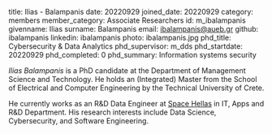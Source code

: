 title: Ilias - Balampanis
date: 20220929
joined_date: 20220929
category: members
member_category: Associate Researchers
id: m_ibalampanis
givenname: Ilias
surname: Balampanis
email: ibalampanis@aueb.gr
github: ibalampanis
linkedin: ibalampanis
photo: ibalampanis.jpg
phd_title: Cybersecurity & Data Analytics
phd_supervisor: m_dds
phd_startdate: 20220929
phd_completed: 0
phd_summary: Information systems security

_Ilias Balampanis_ is a PhD candidate at the Department of Management Science and Technology. He holds an (Integrated) Master from the School of Electrical and Computer Engineering by the Technical University of Crete. 

He currently works as an R&D Data Engineer at [Space Hellas](https://www.space.gr/en/r-n-d/activities) in IT, Apps and R&D Department. His research interests include Data Science, Cybersecurity, and Software Engineering.
